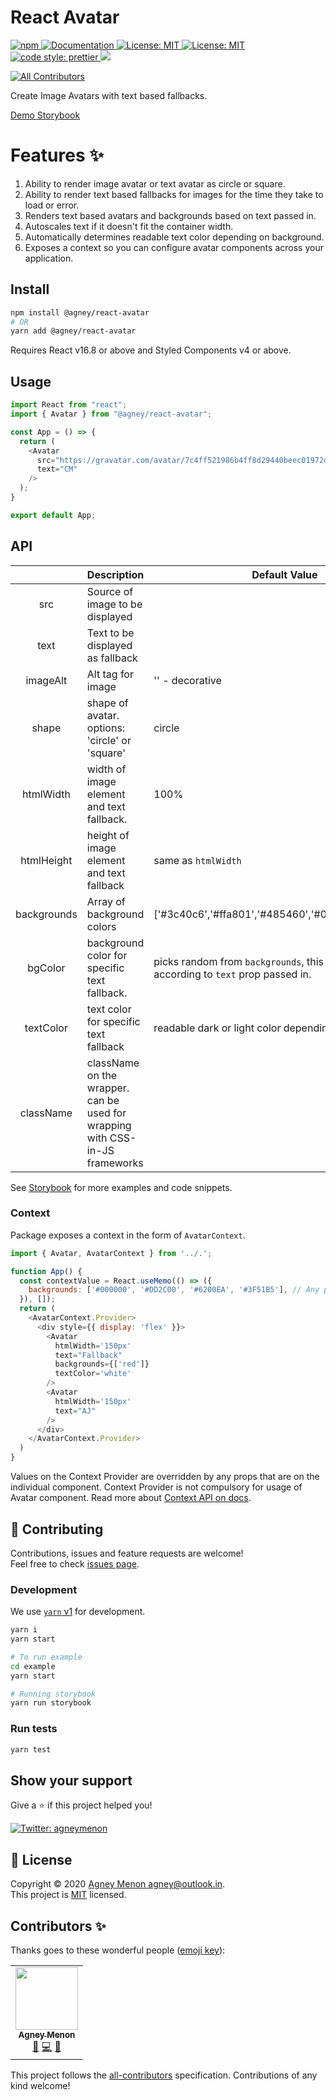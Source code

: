 # React Avatar

<p>
  <a href="https://www.npmjs.com/package/@agney/react-avatar" target="_blank">
    <img alt="npm" src="https://img.shields.io/npm/v/@agney/react-avatar">
  </a>
  <a href="https://github.com/agneym/react-avatar#readme" target="_blank">
    <img alt="Documentation" src="https://img.shields.io/badge/documentation-yes-brightgreen.svg" />
  </a>
  <a href="https://github.com/agneym/react-avatar/blob/master/LICENSE" target="_blank">
    <img alt="License: MIT" src="https://img.shields.io/github/license/agneym/react-avatar" />
  </a>
  <a href="https://www.npmjs.com/package/@agney/react-avatar" target="_blank">
    <img alt="License: MIT" src="https://img.shields.io/npm/types/scrub-js.svg" />
  </a>
  <a href="https://prettier.io">
    <img alt="code style: prettier" src="https://img.shields.io/badge/code_style-prettier-ff69b4.svg" />
  </a>
  <a href="http://makeapullrequest.com">
    <img src="https://img.shields.io/badge/PRs-welcome-brightgreen.svg" />
  </a>
</p>

<!-- ALL-CONTRIBUTORS-BADGE:START - Do not remove or modify this section -->
[![All Contributors](https://img.shields.io/badge/all_contributors-1-orange.svg?style=flat-square)](#contributors-)
<!-- ALL-CONTRIBUTORS-BADGE:END -->

Create Image Avatars with text based fallbacks. 

[Demo Storybook](https://agneym.github.io/react-avatar/?path=/docs/)

# Features ✨

1. Ability to render image avatar or text avatar as circle or square.
1. Ability to render text based fallbacks for images for the time they take to load or error.
1. Renders text based avatars and backgrounds based on text passed in.
1. Autoscales text if it doesn't fit the container width.
1. Automatically determines readable text color depending on background.
1. Exposes a context so you can configure avatar components across your application.

## Install

```sh
npm install @agney/react-avatar
# OR
yarn add @agney/react-avatar
```

Requires React v16.8 or above and Styled Components v4 or above.

## Usage

```javascript
import React from "react";
import { Avatar } from "@agney/react-avatar";

const App = () => {
  return (
    <Avatar
      src="https://gravatar.com/avatar/7c4ff521986b4ff8d29440beec01972d?s=400&d=robohash&r=x"
      text="CM"
    />
  );
}

export default App;
```

## API

|  	| Description 	| Default Value 	|
|:-----------:	|------------------------------------------------------------------------------	|-----------------------------------------------------------------------------------	|
| src 	| Source of image to be displayed 	|  	|
| text 	| Text to be displayed as fallback 	|  	|
| imageAlt 	| Alt tag for image  	| '' - decorative 	|
| shape 	| shape of avatar. options: 'circle' or 'square' 	| circle 	|
| htmlWidth 	| width of image element and text fallback. 	| 100% 	|
| htmlHeight 	| height of image element and text fallback 	| same as `htmlWidth` 	|
| backgrounds 	| Array of background colors  	| ['#3c40c6','#ffa801','#485460','#0be881','#f53b57'] 	|
| bgColor 	| background color for specific text fallback. 	| picks random from `backgrounds`, this changes according to `text` prop passed in. 	|
| textColor 	| text color for specific text fallback 	| readable dark or light color depending on background. 	|
| className 	| className on the wrapper. can be used for wrapping with CSS-in-JS frameworks 	|  	|

See [Storybook](https://agneym.github.io/react-avatar/?path=/docs) for more examples and code snippets.

### Context 

Package exposes a context in the form of `AvatarContext`. 

```javascript
import { Avatar, AvatarContext } from '../.';

function App() {
  const contextValue = React.useMemo(() => ({
    backgrounds: ['#000000', '#DD2C00', '#6200EA', '#3F51B5'], // Any props used by Avatar can be used here.
  }), []);
  return (
    <AvatarContext.Provider>
      <div style={{ display: 'flex' }}>
        <Avatar
          htmlWidth='150px'
          text="Fallback"
          backgrounds={['red']}
          textColor='white'
        />
        <Avatar
          htmlWidth='150px'
          text="AJ"
        />
      </div>
    </AvatarContext.Provider>
  )
}
```
Values on the Context Provider are overridden by any props that are on the individual component. Context Provider is not compulsory for usage of Avatar component. Read more about [Context API on docs](https://reactjs.org/docs/context.html).

## 🤝 Contributing

Contributions, issues and feature requests are welcome!<br />Feel free to check [issues page](https://github.com/agneym/react-avatar/issues).

### Development

We use [`yarn` v1](https://classic.yarnpkg.com/) for development. 

```sh
yarn i
yarn start

# To run example
cd example
yarn start

# Running storybook
yarn run storybook
```

### Run tests

```sh
yarn test
```

## Show your support

Give a ⭐️ if this project helped you!

<a href="https://twitter.com/agneymenon" target="_blank">
  <img alt="Twitter: agneymenon" src="https://img.shields.io/twitter/follow/agneymenon.svg?style=social" />
</a>

## 📝 License

Copyright © 2020 [Agney Menon <agney@outlook.in>](https://github.com/agneym).<br />
This project is [MIT](https://github.com/agneym/react-avatar/blob/master/LICENSE) licensed.
## Contributors ✨

Thanks goes to these wonderful people ([emoji key](https://allcontributors.org/docs/en/emoji-key)):

<!-- ALL-CONTRIBUTORS-LIST:START - Do not remove or modify this section -->
<!-- prettier-ignore-start -->
<!-- markdownlint-disable -->
<table>
  <tr>
    <td align="center"><a href="https://blog.agney.dev"><img src="https://avatars0.githubusercontent.com/u/8883368?v=4" width="100px;" alt=""/><br /><sub><b>Agney Menon</b></sub></a><br /><a href="https://github.com/agneym/react-avatar/commits?author=agneym" title="Documentation">📖</a> <a href="https://github.com/agneym/react-avatar/commits?author=agneym" title="Code">💻</a> <a href="#ideas-agneym" title="Ideas, Planning, & Feedback">🤔</a></td>
  </tr>
</table>

<!-- markdownlint-enable -->
<!-- prettier-ignore-end -->
<!-- ALL-CONTRIBUTORS-LIST:END -->

This project follows the [all-contributors](https://github.com/all-contributors/all-contributors) specification. Contributions of any kind welcome!
